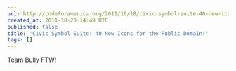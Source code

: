```yaml
---
url: http://codeforamerica.org/2011/10/18/civic-symbol-suite-40-new-icons-for-the-public-domain/
created_at: 2011-10-20 14:49 UTC
published: false
title: 'Civic Symbol Suite: 40 New Icons for the Public Domain!'
tags: []
---
```


Team Bully FTW!
